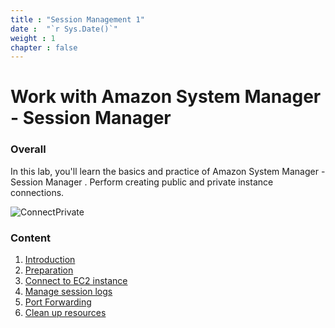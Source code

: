 ```yaml
---
title : "Session Management 1"
date :  "`r Sys.Date()`" 
weight : 1 
chapter : false
---
```

# Work with Amazon System Manager - Session Manager

### Overall
 In this lab, you'll learn the basics and practice of Amazon  System Manager - Session Manager
. Perform creating public and private instance connections. 

![ConnectPrivate](images/arc-log.png) 

### Content
 1. [Introduction ](1-introduce/)
 2. [Preparation](2-prerequiste/)
 3. [Connect to EC2 instance](3-accessibilitytoinstances/)
 4. [Manage session logs](4-s3log/)
 5. [Port Forwarding](5-Portfwd/)
 6. [Clean up resources](6-cleanup/)
